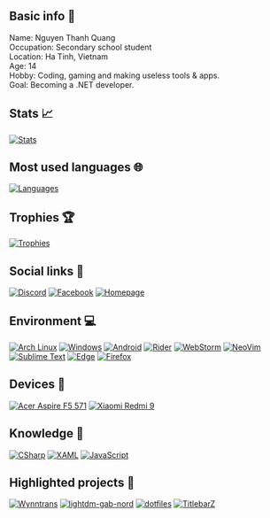 ## Basic info 📝
Name: Nguyen Thanh Quang  
Occupation: Secondary school student  
Location: Ha Tinh, Vietnam  
Age: 14  
Hobby: Coding, gaming and making useless tools & apps.  
Goal: Becoming a .NET developer.

## Stats 📈
[![Stats](https://github-readme-stats.vercel.app/api?username=AlphaNecron&show_icons=true&theme=dracula&count_private=true "GitHub stats")](#)  

## Most used languages 🌐
[![Languages](https://github-readme-stats.vercel.app/api/top-langs/?username=AlphaNecron&theme=dracula&layout=compact&hide=shell,python)](#)

## Trophies 🏆
[![Trophies](https://github-profile-trophy.vercel.app/?username=AlphaNecron&theme=dracula)](#)

## Social links 🤝
[![Discord](https://img.shields.io/badge/Discord-7289DA?style=for-the-badge&logo=discord&logoColor=white "Discord")](https://discord.com/users/534752817534074880)
[![Facebook](https://img.shields.io/badge/Facebook-1877F2?style=for-the-badge&logo=facebook&logoColor=white "Facebook")](https://facebook.com/AlphaNecron)
[![Homepage](https://img.shields.io/badge/Homepage-41BDF5?style=for-the-badge&logo=page&logoColor=white "Homepage")](https://xwork.space)

## Environment 💻
[![Arch Linux](https://img.shields.io/badge/Arch_Linux-1793D1?style=for-the-badge&logo=arch-linux&logoColor=white "Arch Linux")](https://archlinux.org/)
[![Windows](https://img.shields.io/badge/Windows-0078D6?style=for-the-badge&logo=windows&logoColor=white "Windows 10")](#)
[![Android](https://img.shields.io/badge/Android-3DDC84?style=for-the-badge&logo=android&logoColor=white "Android")](https://www.android.com/)
[![Rider](https://img.shields.io/badge/Rider-000000?style=for-the-badge&logo=Rider&logoColor=white "Rider")](https://www.jetbrains.com/rider/)
[![WebStorm](https://img.shields.io/badge/WebStorm-000000?style=for-the-badge&logo=WebStorm&logoColor=white "WebStorm")](https://www.jetbrains.com/webstorm/)
[![NeoVim](https://img.shields.io/badge/NeoVim-57A143?style=for-the-badge&logo=NeoVim&logoColor=white "NeoVim")](https://neovim.io/)
[![Sublime Text](https://img.shields.io/badge/Sublime_Text-FF9800?style=for-the-badge&logo=Sublime%20Text&logoColor=white "Sublime Text")](https://www.sublimetext.com/)
[![Edge](https://img.shields.io/badge/Edge-0078D7?style=for-the-badge&logo=microsoft%20edge&logoColor=white "Microsoft Edge")](https://www.microsoft.com/edge)
[![Firefox](https://img.shields.io/badge/Firefox-FF7139?style=for-the-badge&logo=firefox%20browser&logoColor=white "Mozilla Firefox")](https://www.mozilla.org/firefox)

## Devices 📱
[![Acer Aspire F5 571](https://img.shields.io/badge/Aspire_F5_571-83B81A?style=for-the-badge&logo=arch-linux&logoColor=white "Aspire F5 571")](https://www.acer.com/)
[![Xiaomi Redmi 9](https://img.shields.io/badge/Redmi_9-FA6709?style=for-the-badge&logo=xiaomi&logoColor=white "Redmi 9")](https://www.mi.com/)

## Knowledge 🚀
[![CSharp](https://img.shields.io/badge/CSharp-239120?style=for-the-badge&logo=c-sharp&logoColor=white "C#")](https://dotnet.microsoft.com)
[![XAML](https://img.shields.io/badge/XAML-0C54C2?style=for-the-badge&logo=xaml&logoColor=white "XAML")](https://microsoft.com)
[![JavaScript](https://img.shields.io/badge/JavaScript-F7DF1E?style=for-the-badge&logo=javascript&logoColor=black "JavaScript")](https://developer.mozilla.org/en-US/docs/Web/JavaScript)

## Highlighted projects 🌟
[![Wynntrans](https://github-readme-stats.vercel.app/api/pin/?username=AlphaNecron&repo=Wynntrans&theme=dracula)](https://github.com/AlphaNecron/Wynntrans)
[![lightdm-gab-nord](https://github-readme-stats.vercel.app/api/pin/?username=AlphaNecron&repo=lightdm-gab-nord&theme=dracula)](https://github.com/AlphaNecron/lightdm-gab-nord)
[![dotfiles](https://github-readme-stats.vercel.app/api/pin/?username=AlphaNecron&repo=bspwm-dotfiles&theme=dracula)](https://github.com/AlphaNecron/bspwm-dotfiles)
[![TitlebarZ](https://github-readme-stats.vercel.app/api/pin/?username=AlphaNecron&repo=TitlebarZ&theme=dracula)](https://github.com/AlphaNecron/TitlebarZ)
